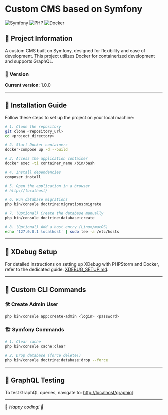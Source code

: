 # Custom CMS based on Symfony

![Symfony](https://img.shields.io/badge/Symfony-6.3-blue.svg?style=flat-square)
![PHP](https://img.shields.io/badge/PHP-8.2-blue.svg?style=flat-square)
![Docker](https://img.shields.io/badge/Docker-✔-blue.svg?style=flat-square)

## 📌 Project Information
A custom CMS built on Symfony, designed for flexibility and ease of development. This project utilizes Docker for containerized development and supports GraphQL.

### 🔖 Version
**Current version:** 1.0.0

---

## 🚀 Installation Guide

Follow these steps to set up the project on your local machine:

```sh
# 1. Clone the repository
git clone <repository_url>
cd <project_directory>

# 2. Start Docker containers
docker-compose up -d --build

# 3. Access the application container
docker exec -ti container_name /bin/bash

# 4. Install dependencies
composer install

# 5. Open the application in a browser
# http://localhost/

# 6. Run database migrations
php bin/console doctrine:migrations:migrate

# 7. (Optional) Create the database manually
php bin/console doctrine:database:create

# 8. (Optional) Add a host entry (Linux/macOS)
echo '127.0.0.1 localhost' | sudo tee -a /etc/hosts
```

---

## 🐛 XDebug Setup

For detailed instructions on setting up XDebug with PHPStorm and Docker, refer to the dedicated guide: [XDEBUG_SETUP.md](XDEBUG_SETUP.md).

---

## 📌 Custom CLI Commands

### 🛠 Create Admin User
```sh
php bin/console app:create-admin <login> <password>
```

### 🏗 Symfony Commands
```sh
# 1. Clear cache
php bin/console cache:clear

# 2. Drop database (force delete!)
php bin/console doctrine:database:drop --force
```

---

## 🔬 GraphQL Testing

To test GraphQL queries, navigate to:
[http://localhost/graphiql](http://localhost/graphiql)

---

📌 _Happy coding! 🚀_